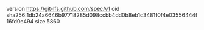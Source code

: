 version https://git-lfs.github.com/spec/v1
oid sha256:1db24a6646b97718285d098ccbb4dd0b8eb1c3481f0f4e03556444f16fd0e494
size 5860
